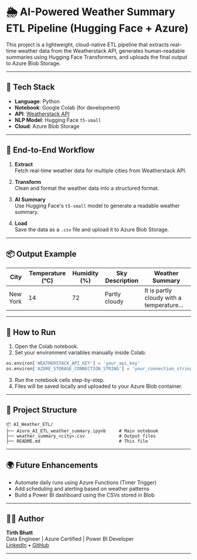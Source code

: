 
# 🌦️ AI-Powered Weather Summary ETL Pipeline (Hugging Face + Azure)

This project is a lightweight, cloud-native ETL pipeline that extracts real-time weather data from the Weatherstack API, generates human-readable summaries using Hugging Face Transformers, and uploads the final output to Azure Blob Storage.

---

## 🔧 Tech Stack

- **Language**: Python
- **Notebook**: Google Colab (for development)
- **API**: [Weatherstack API](https://weatherstack.com/)
- **NLP Model**: Hugging Face `t5-small`
- **Cloud**: Azure Blob Storage

---

## 🔁 End-to-End Workflow

1. **Extract**  
   Fetch real-time weather data for multiple cities from Weatherstack API.

2. **Transform**  
   Clean and format the weather data into a structured format.

3. **AI Summary**  
   Use Hugging Face's `t5-small` model to generate a readable weather summary.

4. **Load**  
   Save the data as a `.csv` file and upload it to Azure Blob Storage.

---

## 📦 Output Example

| City      | Temperature (°C) | Humidity (%) | Sky Description | Weather Summary                             |
|-----------|------------------|---------------|------------------|----------------------------------------------|
| New York  | 14               | 72            | Partly cloudy     | It is partly cloudy with a temperature...    |

---

## 🧪 How to Run

1. Open the Colab notebook.
2. Set your environment variables manually inside Colab:

```python
os.environ['WEATHERSTACK_API_KEY'] = 'your_api_key'
os.environ['AZURE_STORAGE_CONNECTION_STRING'] = 'your_connection_string'
```

3. Run the notebook cells step-by-step.
4. Files will be saved locally and uploaded to your Azure Blob container.

---

## 📁 Project Structure

```
📦 AI_Weather_ETL/
├── Azure_AI_ETL_weather_summary.ipynb     # Main notebook
├── weather_summary_<city>.csv             # Output files
├── README.md                              # This file
```

---

## 🌍 Future Enhancements

- Automate daily runs using Azure Functions (Timer Trigger)
- Add scheduling and alerting based on weather patterns
- Build a Power BI dashboard using the CSVs stored in Blob

---

## 🙋‍♂️ Author

**Tirth Bhatt**  
Data Engineer | Azure Certified | Power BI Developer  
[LinkedIn](https://www.linkedin.com/in/tirthbhatt9) • [GitHub](#)

---
